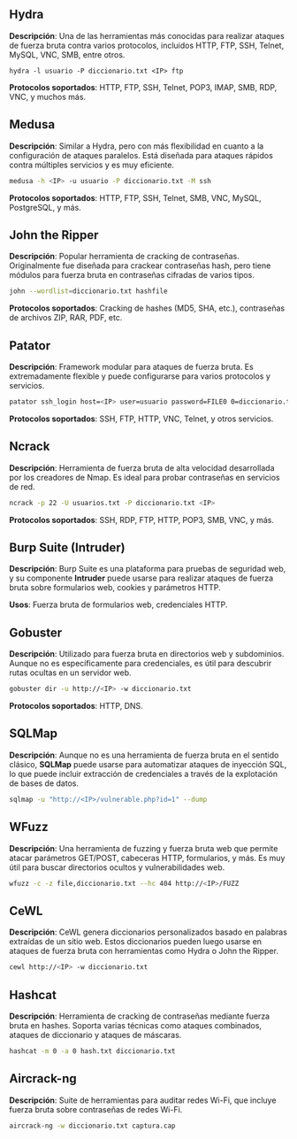 ## Hydra
**Descripción**: Una de las herramientas más conocidas para realizar ataques de fuerza bruta 
contra varios protocolos, incluidos HTTP, FTP, SSH, Telnet, MySQL, VNC, SMB, entre otros.

```
hydra -l usuario -P diccionario.txt <IP> ftp
```

**Protocolos soportados**: HTTP, FTP, SSH, Telnet, POP3, IMAP, SMB, RDP, VNC, y muchos más.

## Medusa
**Descripción**: Similar a Hydra, pero con más flexibilidad en cuanto a la configuración de ataques paralelos. Está diseñada para ataques rápidos contra múltiples servicios y es muy eficiente.

```bash
medusa -h <IP> -u usuario -P diccionario.txt -M ssh
```

**Protocolos soportados**: HTTP, FTP, SSH, Telnet, SMB, VNC, MySQL, PostgreSQL, y más.

## John the Ripper
**Descripción**: Popular herramienta de cracking de contraseñas. Originalmente fue diseñada para crackear contraseñas hash, pero tiene módulos para fuerza bruta en contraseñas cifradas de varios tipos.

```bash
john --wordlist=diccionario.txt hashfile
```

**Protocolos soportados**: Cracking de hashes (MD5, SHA, etc.), contraseñas de archivos ZIP, RAR, PDF, etc.

## Patator
**Descripción**: Framework modular para ataques de fuerza bruta. Es extremadamente flexible y puede configurarse para varios protocolos y servicios.

```bash
patator ssh_login host=<IP> user=usuario password=FILE0 0=diccionario.txt
```

**Protocolos soportados**: SSH, FTP, HTTP, VNC, Telnet, y otros servicios.


## Ncrack
**Descripción**: Herramienta de fuerza bruta de alta velocidad desarrollada por los creadores de Nmap. Es ideal para probar contraseñas en servicios de red.

```bash
ncrack -p 22 -U usuarios.txt -P diccionario.txt <IP>
```

**Protocolos soportados**: SSH, RDP, FTP, HTTP, POP3, SMB, VNC, y más.


## Burp Suite (Intruder)
**Descripción**: Burp Suite es una plataforma para pruebas de seguridad web, y su componente **Intruder** puede usarse para realizar ataques de fuerza bruta sobre formularios web, cookies y parámetros HTTP.

**Usos**: Fuerza bruta de formularios web, credenciales HTTP.


## Gobuster
**Descripción**: Utilizado para fuerza bruta en directorios web y subdominios. Aunque no es específicamente para credenciales, es útil para descubrir rutas ocultas en un servidor web.

```bash
gobuster dir -u http://<IP> -w diccionario.txt
```

**Protocolos soportados**: HTTP, DNS.


## SQLMap
**Descripción**: Aunque no es una herramienta de fuerza bruta en el sentido clásico, **SQLMap** puede usarse para automatizar ataques de inyección SQL, lo que puede incluir extracción de credenciales a través de la explotación de bases de datos.

```bash
sqlmap -u "http://<IP>/vulnerable.php?id=1" --dump
```


## WFuzz
**Descripción**: Una herramienta de fuzzing y fuerza bruta web que permite atacar parámetros GET/POST, cabeceras HTTP, formularios, y más. Es muy útil para buscar directorios ocultos y vulnerabilidades web.

```bash
wfuzz -c -z file,diccionario.txt --hc 404 http://<IP>/FUZZ
```

## CeWL
**Descripción**: CeWL genera diccionarios personalizados basado en palabras extraídas de un sitio web. Estos diccionarios pueden luego usarse en ataques de fuerza bruta con herramientas como Hydra o John the Ripper.

```bash
cewl http://<IP> -w diccionario.txt
```


## Hashcat
**Descripción**: Herramienta de cracking de contraseñas mediante fuerza bruta en hashes. Soporta varias técnicas como ataques combinados, ataques de diccionario y ataques de máscaras.

```bash
hashcat -m 0 -a 0 hash.txt diccionario.txt
```


## Aircrack-ng
**Descripción**: Suite de herramientas para auditar redes Wi-Fi, que incluye fuerza bruta sobre contraseñas de redes Wi-Fi.

```bash
aircrack-ng -w diccionario.txt captura.cap
```

